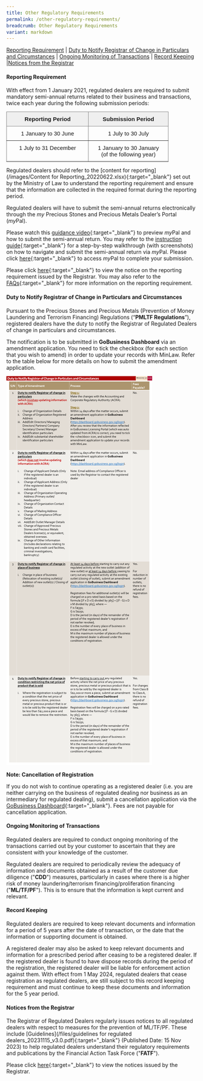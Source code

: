 ```yaml
---
title: Other Regulatory Requirements
permalink: /other-regulatory-requirements/
breadcrumb: Other Regulatory Requirements
variant: markdown
---
```

<a href="#Reporting Requirement">Reporting Requirement</a> | <a href="#Duty to Notify Registrar of Change in Particulars and Circumstances">Duty to Notify Registrar of Change in Particulars and Circumstances</a> | <a href="#Ongoing Monitoring of Transactions">Ongoing Monitoring of Transactions</a> | <a href="#Record Keeping">Record Keeping</a> |<a href="#Notices from the Registrar">Notices from the Registrar</a>

#### <a id="Reporting Requirement"></a> Reporting Requirement

With effect from 1 January 2021, regulated dealers are required to submit mandatory semi-annual returns related to their business and transactions, twice each year during the following submission periods: 

<table style="border-collapse:collapse;border-spacing:0;table-layout: fixed; width: 428px" class="tg"><colgroup><col style="width: 217px"><col style="width: 211px"></colgroup><thead><tr><th style="background-color:#efefef;border-color:inherit;border-style:solid;border-width:1px;font-family:Arial, sans-serif;font-size:15px;font-weight:bold;overflow:hidden;padding:10px 10px;text-align:center;vertical-align:top;word-break:normal">Reporting Period</th><th style="background-color:#efefef;border-color:inherit;border-style:solid;border-width:1px;font-family:Arial, sans-serif;font-size:15px;font-weight:bold;overflow:hidden;padding:10px 10px;text-align:center;vertical-align:top;word-break:normal">Submission Period</th></tr></thead><tbody><tr><td style="border-color:inherit;border-style:solid;border-width:1px;font-family:Arial, sans-serif;font-size:15px;overflow:hidden;padding:10px 10px;text-align:center;vertical-align:top;word-break:normal">1 January to 30 June</td><td style="border-color:inherit;border-style:solid;border-width:1px;font-family:Arial, sans-serif;font-size:15px;overflow:hidden;padding:10px 10px;text-align:center;vertical-align:top;word-break:normal">1 July to 30 July</td></tr><tr><td style="border-color:inherit;border-style:solid;border-width:1px;font-family:Arial, sans-serif;font-size:15px;overflow:hidden;padding:10px 10px;text-align:center;vertical-align:top;word-break:normal">1 July to 31 December</td><td style="border-color:inherit;border-style:solid;border-width:1px;font-family:Arial, sans-serif;font-size:15px;overflow:hidden;padding:10px 10px;text-align:center;vertical-align:top;word-break:normal">1 January to 30 January<br>(of the following year)</td></tr></tbody></table>

Regulated dealers should refer to the [content for reporting](/images/Content for Reporting_20220622.xlsx){:target="_blank"} set out by the Ministry of Law to understand the reporting requirement and ensure that the information are collected in the required format during the reporting period.
 
Regulated dealers will have to submit the semi-annual returns electronically through the <i>my</i> Precious Stones and Precious Metals Dealer’s Portal (<i>my</i>Pal).

Please watch this [guidance video](https://youtu.be/Jpcj4iYSOSM){:target="_blank"} to preview <i>my</i>Pal and how to submit the semi-annual return. You may refer to the [instruction guide](/files/semi-annual_return_instruction_guide_20240501.pdf){:target="_blank"} for a step-by-step walkthrough (with screenshots) on how to navigate and submit the semi-annual return via <i>my</i>Pal. Please click [here](https://www.go.gov.sg/mypal){:target="_blank"} to access <i>my</i>Pal to complete your submission.
 
Please click [here](https://acd.mlaw.gov.sg/news/notices-from-the-registrar/reporting-requirement-for-regulated-dealers-with-effect-from-1-january-2021){:target="_blank"} to view the notice on the reporting requirement issued by the Registrar. You may also refer to the [FAQs](https://console-flex-api.ap.sabio.cloud/faq/index.aspx?p=64759355){:target="_blank"} for more information on the reporting requirement.

#### <a id="Duty to Notify Registrar of Change in Particulars and Circumstances"></a> Duty to Notify Registrar of Change in Particulars and Circumstances

Pursuant to the Precious Stones and Precious Metals (Prevention of Money Laundering and Terrorism Financing) Regulations (“**PMLTF Regulations**”), registered dealers have the duty to notify the Registrar of Regulated Dealers of change in particulars and circumstances.

The notification is to be submitted in **GoBusiness Dashboard** via an amendment application. You need to tick the checkbox (for each section that you wish to amend) in order to update your records with MinLaw. Refer to the table below for more details on how to submit the amendment application.

<a href="/images/duty to notify registrar of changes table_final v5_20240501.pdf"><img src="/images/duty to notify registrar of changes table_final v5_20240501.png"></a>

**Note: Cancellation of Registration**

If you do not wish to continue operating as a registered dealer (i.e. you are neither carrying on the business of regulated dealing nor business as an intermediary for regulated dealing), submit a cancellation application via the [GoBusiness Dashboard](https://www.gobusiness.gov.sg/licences){:target="_blank"}. Fees are not payable for cancellation application.



#### <a id="Ongoing Monitoring of Transactions"></a> Ongoing Monitoring of Transactions

Regulated dealers are required to conduct ongoing monitoring of the transactions carried out by your customer to ascertain that they are consistent with your knowledge of the customer.

Regulated dealers are required to periodically review the adequacy of information and documents obtained as a result of the customer due diligence ("**CDD**") measures, particularly in cases where there is a higher risk of money laundering/terrorism financing/proliferation financing ("**ML/TF/PF**"). This is to ensure that the information is kept current and relevant.

#### <a id="Record Keeping"></a> Record Keeping

Regulated dealers are required to keep relevant documents and information for a period of 5 years after the date of transaction, or the date that the information or supporting document is obtained.

A registered dealer may also be asked to keep relevant documents and information for a prescribed period after ceasing to be a registered dealer. If the registered dealer is found to have dispose records during the period of the registration, the registered dealer will be liable for enforcement action against them. With effect from 1 May 2024, regulated dealers that cease registration as regulated dealers, are still subject to this record keeping requirement and must continue to keep these documents and information for the 5 year period.


#### <a id="Notices from the Registrar"></a> Notices from the Registrar

The Registrar of Regulated Dealers regularly issues notices to all regulated dealers with respect to measures for the prevention of ML/TF/PF. These include [Guidelines](/files/guidelines for regulated dealers_20231115_v3.0.pdf){:target="_blank"} (Published Date: 15 Nov 2023) to help regulated dealers understand their regulatory requirements and publications by the Financial Action Task Force ("**FATF**").

Please click [here](/news/notices-from-the-registrar/){:target="_blank"} to view the notices issued by the Registrar.